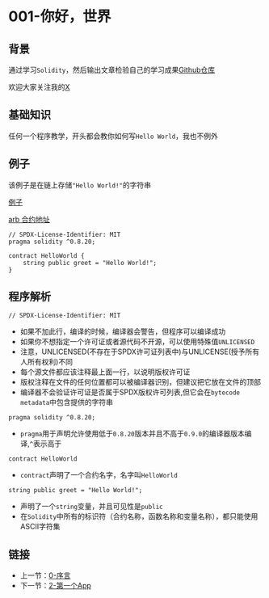 # 001-你好，世界

## 背景

通过学习`Solidity`，然后输出文章检验自己的学习成果[Github仓库](https://github.com/XdpCs/Solidity-Learning)

欢迎大家关注我的[X](https://twitter.com/CsXdp)

## 基础知识

任何一个程序教学，开头都会教你如何写`Hello World`，我也不例外

## 例子

该例子是在链上存储`"Hello World!"`的字符串

[例子](https://github.com/XdpCs/Solidity-Learning/blob/master/Solidity/001.HelloWorld/HelloWorld.sol)

[arb 合约地址](https://arbiscan.io/address/0x13f716b0eeee02fc79420cfcc3ed9bfc4f72aa0c)

```solidity
// SPDX-License-Identifier: MIT
pragma solidity ^0.8.20;

contract HelloWorld {
    string public greet = "Hello World!";
}
```

## 程序解析

```solidity
// SPDX-License-Identifier: MIT
```

* 如果不加此行，编译的时候，编译器会警告，但程序可以编译成功
* 如果你不想指定一个许可证或者源代码不开源，可以使用特殊值`UNLICENSED`
* 注意，UNLICENSED(不存在于SPDX许可证列表中)与UNLICENSE(授予所有人所有权利)不同
* 每个源文件都应该注释最上面一行，以说明版权许可证
* 版权注释在文件的任何位置都可以被编译器识别，但建议把它放在文件的顶部
* 编译器不会验证许可证是否属于SPDX版权许可列表,但它会在`bytecode metadata`中包含提供的字符串

```solidity
pragma solidity ^0.8.20;
```

* `pragma`用于声明允许使用低于`0.8.20`版本并且不高于`0.9.0`的编译器版本编译,`^`表示高于

```solidity
contract HelloWorld
```

* `contract`声明了一个合约名字，名字叫`HelloWorld`

```solidity
string public greet = "Hello World!";
```

* 声明了一个`string`变量，并且可见性是`public`
* 在`Solidity`中所有的标识符（合约名称，函数名称和变量名称），都只能使用ASCII字符集

## 链接

* 上一节：[0-序言](../000.Preface/README.md)
* 下一节：[2-第一个App](../002.FirstApp/README.md)
